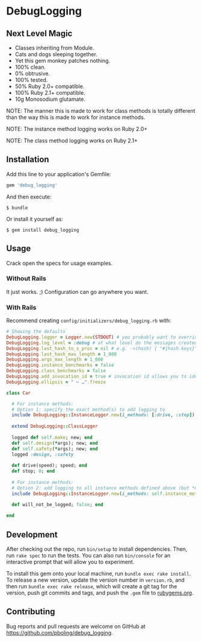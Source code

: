 # DebugLogging

## Next Level Magic

* Classes inheriting from Module.
* Cats and dogs sleeping together.
* Yet this gem monkey patches nothing.
* 100% clean.
* 0% obtrusive.
* 100% tested.
* 50% Ruby 2.0+ compatible.
* 100% Ruby 2.1+ compatible.
* 10g Monosodium glutamate.

NOTE: The manner this is made to work for class methods is totally different than the way this is made to work for instance methods.

NOTE: The instance method logging works on Ruby 2.0+

NOTE: The class method logging works on Ruby 2.1+

## Installation

Add this line to your application's Gemfile:

```ruby
gem 'debug_logging'
```

And then execute:

    $ bundle

Or install it yourself as:

    $ gem install debug_logging

## Usage

Crack open the specs for usage examples.

### Without Rails

It just works. ;)
Configuration can go anywhere you want.

### With Rails

Recommend creating `config/initializers/debug_logging.rb` with:
```ruby
# Showing the defaults
DebugLogging.logger = Logger.new(STDOUT) # you probably want to override to be the Rails.logger
DebugLogging.log_level = :debug # at what level do the messages created by this gem sent at?
DebugLogging.last_hash_to_s_proc = nil # e.g. ->(hash) { "#{hash.keys}" }
DebugLogging.last_hash_max_length = 1_000
DebugLogging.args_max_length = 1_000
DebugLogging.instance_benchmarks = false
DebugLogging.class_benchmarks = false
DebugLogging.add_invocation_id = true # invocation id allows you to identify a method call uniquely in a log
DebugLogging.ellipsis = " ✂️ …".freeze
```

```ruby
class Car

  # For instance methods:
  # Option 1: specify the exact method(s) to add logging to
  include DebugLogging::InstanceLogger.new(i_methods: [:drive, :stop])
  
  extend DebugLogging::ClassLogger
  
  logged def self.make; new; end
  def self.design(*args); new; end
  def self.safety(*args); new; end
  logged :design, :safety
  
  def drive(speed); speed; end
  def stop; 0; end
  
  # For instance methods:
  # Option 2: add logging to all instance methods defined above (but *not* defined below)
  include DebugLogging::InstanceLogger.new(i_methods: self.instance_methods(false))
  
  def will_not_be_logged; false; end

end
```

## Development

After checking out the repo, run `bin/setup` to install dependencies. Then, run `rake spec` to run the tests. You can also run `bin/console` for an interactive prompt that will allow you to experiment.

To install this gem onto your local machine, run `bundle exec rake install`. To release a new version, update the version number in `version.rb`, and then run `bundle exec rake release`, which will create a git tag for the version, push git commits and tags, and push the `.gem` file to [rubygems.org](https://rubygems.org).

## Contributing

Bug reports and pull requests are welcome on GitHub at https://github.com/pboling/debug_logging.
